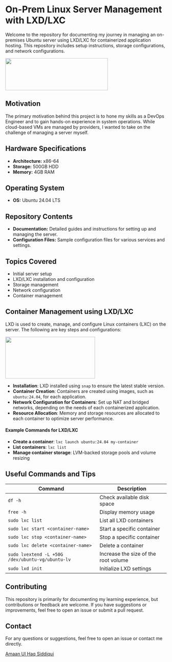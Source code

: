 ﻿# On-Prem Linux Server Management with LXD/LXC
Welcome to the repository for documenting my journey in managing an on-premises Ubuntu server using LXD/LXC for containerized application hosting. This repository includes setup instructions, storage configurations, and network configurations.

<img src="https://github.com/user-attachments/assets/1757a052-2931-4018-9714-e5a2c250c63f" width="320" height="100"/><br>
## Motivation

The primary motivation behind this project is to hone my skills as a DevOps Engineer and to gain hands-on experience in system operations. While cloud-based VMs are managed by providers, I wanted to take on the challenge of managing a server myself.

## Hardware Specifications

- **Architecture:** x86-64
- **Storage:** 500GB HDD
- **Memory:** 4GB RAM

## Operating System

- **OS:** Ubuntu 24.04 LTS

## Repository Contents

- **Documentation:** Detailed guides and instructions for setting up and managing the server.
- **Configuration Files:** Sample configuration files for various services and settings.

## Topics Covered

- Initial server setup
- LXD/LXC installation and configuration
- Storage management
- Network configuration
- Container management

## Container Management using LXD/LXC

LXD is used to create, manage, and configure Linux containers (LXC) on the server. The following are key steps and configurations:

<img src="https://github.com/user-attachments/assets/30b34510-e11c-4241-8fa4-c8380dc56305" width="280" height="130"/><br>
- **Installation**: LXD installed using `snap` to ensure the latest stable version.
- **Container Creation**: Containers are created using images, such as `ubuntu:24.04`, for each application.
- **Network Configuration for Containers**: Set up NAT and bridged networks, depending on the needs of each containerized application.
- **Resource Allocation**: Memory and storage resources are allocated to each container to optimize server performance.

#### Example Commands for LXD/LXC

- **Create a container**: `lxc launch ubuntu:24.04 my-container`
- **List containers**: `lxc list`
- **Manage container storage**: LVM-backed storage pools and volume resizing

## Useful Commands and Tips

| **Command**                                   | **Description**                            |
|-----------------------------------------------|--------------------------------------------|
| `df -h`                                       | Check available disk space                 |
| `free -h`                                     | Display memory usage                       |
| `sudo lxc list`                               | List all LXD containers                    |
| `sudo lxc start <container-name>`             | Start a specific container                 |
| `sudo lxc stop <container-name>`              | Stop a specific container                  |
| `sudo lxc delete <container-name>`            | Delete a container                         |
| `sudo lvextend -L +50G /dev/ubuntu-vg/ubuntu-lv` | Increase the size of the root volume   |
| `sudo lxd init`                               | Initialize LXD settings                    |

## Contributing

This repository is primarily for documenting my learning experience, but contributions or feedback are welcome. If you have suggestions or improvements, feel free to open an issue or submit a pull request.

## Contact

For any questions or suggestions, feel free to open an issue or contact me directly.

[Amaan Ul Haq Siddiqui](https://www.linkedin.com/in/amaanulhaqsiddiqui/)
